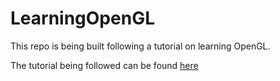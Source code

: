 # LearningOpenGL
This repo is being built following a tutorial on learning OpenGL.

The tutorial being followed can be found [here](https://www.youtube.com/playlist?list=PLPaoO-vpZnumdcb4tZc4x5Q-v7CkrQ6M-)
